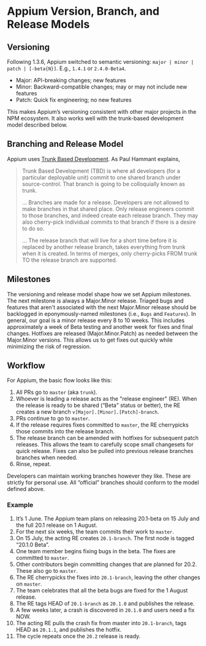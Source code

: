 # Appium Version, Branch, and Release Models

## Versioning

Following 1.3.6, Appium switched to semantic versioning: `major | minor | patch | [-beta{N}]`. E.g., `1.4.1` or `2.4.0-Beta4`.
* Major: API-breaking changes; new features
* Minor: Backward-compatible changes; may or may not include new features
* Patch: Quick fix engineering; no new features

This makes Appium’s versioning consistent with other major projects in the NPM ecosystem. It also works well with the trunk-based development model described below.

## Branching and Release Model

Appium uses [Trunk Based Development](http://paulhammant.com/2013/04/05/what-is-trunk-based-development/). As Paul Hammant explains,

>Trunk Based Development (TBD) is where all developers (for a particular deployable unit) commit to one shared branch under source-control. That branch is going to be colloquially known as trunk. 
>
>… Branches are made for a release. Developers are not allowed to make branches in that shared place. Only release engineers commit to those branches, and indeed create each release branch. They may also cherry-pick individual commits to that branch if there is a desire to do so. 
>
>… The release branch that will live for a short time before it is replaced by another release branch, takes everything from trunk when it is created. In terms of merges, only cherry-picks FROM trunk TO the release branch are supported.

## Milestones

The versioning and release model shape how we set Appium milestones. The next milestone is always a Major.Minor release. Triaged bugs and features that aren't associated with the next Major.Minor release should be backlogged in eponymously-named milestones (i.e., `Bugs` and `Features`). In general, our goal is a minor release every 8 to 10 weeks. This includes approximately a week of Beta testing and another week for fixes and final changes. Hotfixes are released (Major.Minor.Patch) as needed between the Major.Minor versions. This allows us to get fixes out quickly while minimizing the risk of regression.

## Workflow

For Appium, the basic flow looks like this:

   1. All PRs go to `master` (aka `trunk`).
   2. Whoever is leading a release acts as the "release engineer" (RE). When the release is ready to be shared (“Beta" status or better), the RE creates a new branch `v[Major].[Minor].[Patch]-branch`.
   3. PRs continue to go to `master`.
   4. If the release requires fixes committed to `master`, the RE cherrypicks those commits into the release branch. 
   5. The release branch can be amended with hotfixes for subsequent patch releases. This allows the team to carefully scope small changesets for quick release. Fixes can also be pulled into previous release  branches branches when needed.  
   6. Rinse, repeat.

Developers can maintain working branches however they like. These are strictly for personal use. All “official” branches should conform to the model defined above.

### Example

   1. It’s 1 June. The Appium team plans on releasing 20.1-beta on 15 July and the full 20.1 release on 1 August.
   2. For the next six weeks, the team commits their work to `master`.
   3. On 15 July, the acting RE creates `20.1-branch`. The first node is tagged “20.1.0 Beta”.
   4. One team member begins fixing bugs in the beta. The fixes are committed to `master`.
   5. Other contributors begin committing changes that are planned for 20.2. These also go to `master`.
   6. The RE cherrypicks the fixes into `20.1-branch`, leaving the other changes on `master`.
   7. The team celebrates that all the beta bugs are fixed for the 1 August release.
   8. The RE tags HEAD of `20.1-branch` as `20.1.0` and publishes the release.
   9. A few weeks later, a crash is discovered in `20.1.0` and users need a fix NOW.
   10. The acting RE pulls the crash fix from master into `20.1-branch`, tags HEAD as `20.1.1`, and publishes the hotfix.
   11. The cycle repeats once the `20.2` release is ready. 




